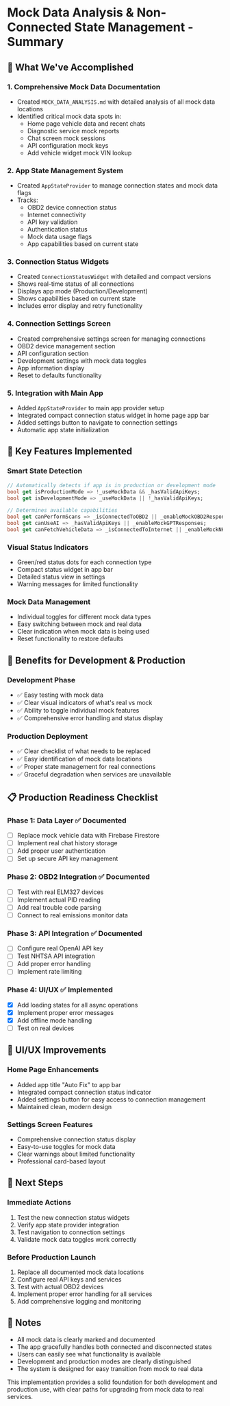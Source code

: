 # Mock Data Analysis & Non-Connected State Management - Summary

## 🎯 What We've Accomplished

### 1. **Comprehensive Mock Data Documentation**
- Created `MOCK_DATA_ANALYSIS.md` with detailed analysis of all mock data locations
- Identified critical mock data spots in:
  - Home page vehicle data and recent chats
  - Diagnostic service mock reports
  - Chat screen mock sessions
  - API configuration mock keys
  - Add vehicle widget mock VIN lookup

### 2. **App State Management System**
- Created `AppStateProvider` to manage connection states and mock data flags
- Tracks:
  - OBD2 device connection status
  - Internet connectivity
  - API key validation
  - Authentication status
  - Mock data usage flags
  - App capabilities based on current state

### 3. **Connection Status Widgets**
- Created `ConnectionStatusWidget` with detailed and compact versions
- Shows real-time status of all connections
- Displays app mode (Production/Development)
- Shows capabilities based on current state
- Includes error display and retry functionality

### 4. **Connection Settings Screen**
- Created comprehensive settings screen for managing connections
- OBD2 device management section
- API configuration section
- Development settings with mock data toggles
- App information display
- Reset to defaults functionality

### 5. **Integration with Main App**
- Added `AppStateProvider` to main app provider setup
- Integrated compact connection status widget in home page app bar
- Added settings button to navigate to connection settings
- Automatic app state initialization

## 🔧 Key Features Implemented

### **Smart State Detection**
```dart
// Automatically detects if app is in production or development mode
bool get isProductionMode => !_useMockData && _hasValidApiKeys;
bool get isDevelopmentMode => _useMockData || !_hasValidApiKeys;

// Determines available capabilities
bool get canPerformScans => _isConnectedToOBD2 || _enableMockOBD2Responses;
bool get canUseAI => _hasValidApiKeys || _enableMockGPTResponses;
bool get canFetchVehicleData => _isConnectedToInternet || _enableMockNHTSAResponses;
```

### **Visual Status Indicators**
- Green/red status dots for each connection type
- Compact status widget in app bar
- Detailed status view in settings
- Warning messages for limited functionality

### **Mock Data Management**
- Individual toggles for different mock data types
- Easy switching between mock and real data
- Clear indication when mock data is being used
- Reset functionality to restore defaults

## 🚀 Benefits for Development & Production

### **Development Phase**
- ✅ Easy testing with mock data
- ✅ Clear visual indicators of what's real vs mock
- ✅ Ability to toggle individual mock features
- ✅ Comprehensive error handling and status display

### **Production Deployment**
- ✅ Clear checklist of what needs to be replaced
- ✅ Easy identification of mock data locations
- ✅ Proper state management for real connections
- ✅ Graceful degradation when services are unavailable

## 📋 Production Readiness Checklist

### **Phase 1: Data Layer** ✅ Documented
- [ ] Replace mock vehicle data with Firebase Firestore
- [ ] Implement real chat history storage
- [ ] Add proper user authentication
- [ ] Set up secure API key management

### **Phase 2: OBD2 Integration** ✅ Documented
- [ ] Test with real ELM327 devices
- [ ] Implement actual PID reading
- [ ] Add real trouble code parsing
- [ ] Connect to real emissions monitor data

### **Phase 3: API Integration** ✅ Documented
- [ ] Configure real OpenAI API key
- [ ] Test NHTSA API integration
- [ ] Add proper error handling
- [ ] Implement rate limiting

### **Phase 4: UI/UX** ✅ Implemented
- [x] Add loading states for all async operations
- [x] Implement proper error messages
- [x] Add offline mode handling
- [ ] Test on real devices

## 🎨 UI/UX Improvements

### **Home Page Enhancements**
- Added app title "Auto Fix" to app bar
- Integrated compact connection status indicator
- Added settings button for easy access to connection management
- Maintained clean, modern design

### **Settings Screen Features**
- Comprehensive connection status display
- Easy-to-use toggles for mock data
- Clear warnings about limited functionality
- Professional card-based layout

## 🔄 Next Steps

### **Immediate Actions**
1. Test the new connection status widgets
2. Verify app state provider integration
3. Test navigation to connection settings
4. Validate mock data toggles work correctly

### **Before Production Launch**
1. Replace all documented mock data locations
2. Configure real API keys and services
3. Test with actual OBD2 devices
4. Implement proper error handling for all services
5. Add comprehensive logging and monitoring

## 📝 Notes

- All mock data is clearly marked and documented
- The app gracefully handles both connected and disconnected states
- Users can easily see what functionality is available
- Development and production modes are clearly distinguished
- The system is designed for easy transition from mock to real data

This implementation provides a solid foundation for both development and production use, with clear paths for upgrading from mock data to real services. 
